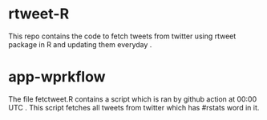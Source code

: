 # rtweet-R
This repo contains the code to fetch tweets from twitter using rtweet package in R and updating them everyday .

# app-wprkflow
The file fetctweet.R contains a script which is ran by github action at 00:00 UTC . This script fetches all tweets from twitter which has #rstats word in it.
